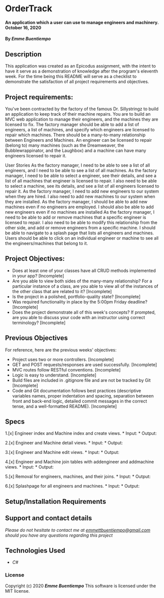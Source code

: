 # __OrderTrack__

#### __An application which a user can use to manage engineers and machinery. October 16, 2020__

#### By _**Emme Buentiempo**_

## Description

This application was created as an Epicodus assignment, with the intent to have it serve as a demonstration of knowledge after the program's eleventh week. For the time being this README will serve as a checklist to demonstrate the satisfaction of all project requirements and objectives. 

## Project requirements:

You've been contracted by the factory of the famous Dr. Sillystringz to build an application to keep track of their machine repairs. You are to build an MVC web application to manage their engineers, and the machines they are licensed to fix. The factory manager should be able to add a list of engineers, a list of machines, and specify which engineers are licensed to repair which machines. There should be a many-to-many relationship between Engineers and Machines. An engineer can be licensed to repair (belong to) many machines (such as the Dreamweaver, the Bubblewrappinator, and the Laughbox) and a machine can have many engineers licensed to repair it.

User Stories
As the factory manager, I need to be able to see a list of all engineers, and I need to be able to see a list of all machines.
As the factory manager, I need to be able to select a engineer, see their details, and see a list of all machines that engineer is licensed to repair. I also need to be able to select a machine, see its details, and see a list of all engineers licensed to repair it.
As the factory manager, I need to add new engineers to our system when they are hired. I also need to add new machines to our system when they are installed.
As the factory manager, I should be able to add new machines even if no engineers are employed. I should also be able to add new engineers even if no machines are installed
As the factory manager, I need to be able to add or remove machines that a specific engineer is licensed to repair. I also need to be able to modify this relationship from the other side, and add or remove engineers from a specific machine.
I should be able to navigate to a splash page that lists all engineers and machines. Users should be able to click on an individual engineer or machine to see all the engineers/machines that belong to it.

## Project Objectives:

  * Does at least one of your classes have all CRUD methods implemented in your app? [Incomplete]
  * Are you able to view both sides of the many-many relationship? For a particular instance of a class, are you able to view all of the instances of the other class that are related to it? [Incomplete]
  * Is the project in a polished, portfolio-quality state? [Incomplete]
  * Was required functionality in place by the 5:00pm Friday deadline? [Incomplete]
  * Does the project demonstrate all of this week's concepts? If prompted, are you able to discuss your code with an instructor using correct terminology? [Incomplete]

## Previous Objectives

For reference, here are the previous weeks' objectives:
  * Project uses two or more controllers. [Incomplete]
  * GET and POST requests/responses are used successfully. [Incomplete]
  * MVC routes follow RESTful conventions. [Incomplete]
  * Logic is easy to understand. [Incomplete]
  * Build files are included in .gitignore file and are not be tracked by Git [Incomplete]
  * Code and Git documentation follows best practices (descriptive variables names, proper indentation and spacing, separation between front and back-end logic, detailed commit messages in the correct tense, and a well-formatted README). [Incomplete]

## Specs

  1.[x] Engineer index and Machine index and create views. 
    * Input:
    * Output:

  2.[x] Engineer and Machine detail views.
    * Input:
    * Output:

  3.[x] Engineer and Machine edit views.
    * Input:
    * Output:

  4.[x] Engineer and Machine join tables with addengineer and addmachine views.
    * Input:
    * Output:

  5.[x] Removal for engineers, machines, and their joins.
    * Input:
    * Output:
  
  6.[x] Splashpage for all engineers and machines.
    * Input:
    * Output:

## Setup/Installation Requirements

<!-- * First, recreate the database schema by connecting to a local instance within MySql Workbench (instal information can be found here if you have not already done so https://www.learnhowtoprogram.com/c-and-net/getting-started-with-c/installing-and-configuring-mysql)
* Query and run the following in a new tab:
  * CREATE DATABASE `emme_buentiempo` /*!40100 DEFAULT CHARACTER SET utf8mb4 COLLATE utf8mb4_0900_ai_ci */ /*!80016 DEFAULT ENCRYPTION='N' */;CREATE TABLE `clients` (
  `ClientID` int NOT NULL AUTO_INCREMENT,
  `ClientName` varchar(45) DEFAULT NULL,
  `ClientDetails` mediumtext,
  `StylistId` int DEFAULT NULL,
  PRIMARY KEY (`ClientID`)
) ENGINE=InnoDB AUTO_INCREMENT=4 DEFAULT CHARSET=utf8mb4 COLLATE=utf8mb4_0900_ai_ci;CREATE TABLE `stylists` (
  `StylistId` int NOT NULL AUTO_INCREMENT,
  `StylistName` varchar(255) DEFAULT NULL,
  `StylistDetails` mediumtext,
  PRIMARY KEY (`StylistId`)
) ENGINE=InnoDB AUTO_INCREMENT=5 DEFAULT CHARSET=utf8mb4 COLLATE=utf8mb4_0900_ai_ci;

Then, to run the application:
* _open terminal_
* _type "cd desktop", then press enter_
* _type "git clone https://github.com/3emme/HairSalon", then press enter_
* _locate and open directory on desktop named "HairSalon" with your console of choice_
* _If necessary, update the appsettings.json file with your personal mysql username/password:_
  * {"ConnectionStrings": {"DefaultConnection": "Server=localhost;Port=3306;database=hair_salon;uid={YOUR USERNAME};pwd={YOUR USERNAME}"}
* _(in console) locate and move to the directory inside called OrderTrack_
* _(in console) run $dotnet restore_
* _(in console) run $dotnet build_
* _(in console) run $dotnet run_ -->

## Support and contact details

_Please do not hesitate to contact me at emmettbuentiempo@gmail.com should you have any questions regarding this project_

## Technologies Used

* _C#_

### License

Copyright (c) 2020 **_Emme Buentiempo_**
This software is licensed under the MIT license.
